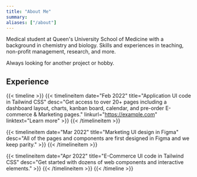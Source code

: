 ```yaml
---
title: "About Me"
summary: 
aliases: ["/about"]
---
```


Medical student at Queen's University School of Medicine with a background in chemistry and biology. Skills and experiences in teaching, non-profit management, research, and more.

Always looking for another project or hobby.

## Experience

{{< timeline >}}
  {{< timelineitem date="Feb 2022" title="Application UI code in Tailwind CSS" desc="Get access to over 20+ pages including a dashboard layout, charts, kanban board, calendar, and pre-order E-commerce & Marketing pages." linkurl="https://example.com" linktext="Learn more" >}}
  {{< /timelineitem >}}

  {{< timelineitem date="Mar 2022" title="Marketing UI design in Figma" desc="All of the pages and components are first designed in Figma and we keep parity." >}}
  {{< /timelineitem >}}

  {{< timelineitem date="Apr 2022" title="E-Commerce UI code in Tailwind CSS" desc="Get started with dozens of web components and interactive elements." >}}
  {{< /timelineitem >}}
{{< /timeline >}}